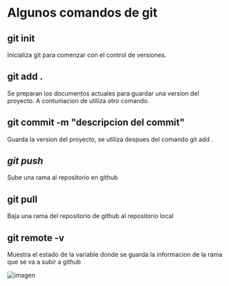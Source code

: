 # Algunos comandos de git

## **git init**

Inicializa git para comenzar con el control de versiones.

## **git add .**

Se preparan los documentos actuales para guardar una version del proyecto. A contuniacion de utiliza otro comando.

## **git commit -m "descripcion del commit"**

Guarda la version del proyecto, se utiliza despues del comando git add .

## *git push*

Sube una rama al repositorio en github

## **git pull**

Baja una rama del repositorio de github al repositorio local

## **git remote -v**

Muestra el estado de la variable donde se guarda la informacion de la rama que se va a subir a github

![imagen](https://i.ytimg.com/vi/sFbt7Icd9RI/maxresdefault.jpg)